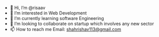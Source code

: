 - 👋 Hi, I’m @risaav
- 👀 I’m interested in Web Development
- 🌱 I’m currently learning software Engineering
- 💞️ I’m looking to collaborate on startup which involves any new sector
- 📫 How to reach me Email: shahrishav113@gmail.com

<!---
risaav/risaav is a ✨ special ✨ repository because its `README.md` (this file) appears on your GitHub profile.
You can click the Preview link to take a look at your changes.
--->
